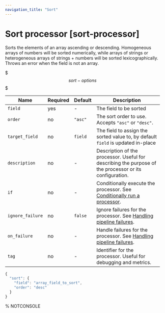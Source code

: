 ```yaml
---
navigation_title: "Sort"
---
```


# Sort processor [sort-processor]


Sorts the elements of an array ascending or descending. Homogeneous arrays of numbers will be sorted numerically, while arrays of strings or heterogeneous arrays of strings + numbers will be sorted lexicographically. Throws an error when the field is not an array.

$$$sort-options$$$

| Name | Required | Default | Description |
| --- | --- | --- | --- |
| `field` | yes | - | The field to be sorted |
| `order` | no | `"asc"` | The sort order to use. Accepts `"asc"` or `"desc"`. |
| `target_field` | no | `field` | The field to assign the sorted value to, by default `field` is updated in-place |
| `description` | no | - | Description of the processor. Useful for describing the purpose of the processor or its configuration. |
| `if` | no | - | Conditionally execute the processor. See [Conditionally run a processor](ingest.md#conditionally-run-processor). |
| `ignore_failure` | no | `false` | Ignore failures for the processor. See [Handling pipeline failures](ingest.md#handling-pipeline-failures). |
| `on_failure` | no | - | Handle failures for the processor. See [Handling pipeline failures](ingest.md#handling-pipeline-failures). |
| `tag` | no | - | Identifier for the processor. Useful for debugging and metrics. |

```js
{
  "sort": {
    "field": "array_field_to_sort",
    "order": "desc"
  }
}
```

%  NOTCONSOLE

